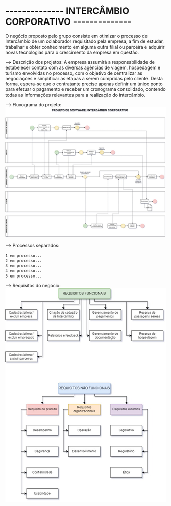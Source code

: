 # -------------- INTERCÂMBIO CORPORATIVO --------------

  O negócio proposto pelo grupo consiste em otimizar o processo de Intercâmbio de um colaborador requisitado pela empresa, a fim de estudar, trabalhar e obter conhecimento em alguma outra filial ou parceira e adquirir novas tecnologias para o crescimento da empresa em questão.

--> Descrição dos projetos:
    A empresa assumirá a responsabilidade de estabelecer contato com as diversas agências de viagem, hospedagem e turismo envolvidas no processo, com o objetivo de centralizar as negociações e simplificar as etapas a serem cumpridas pelo cliente. Desta forma, espera-se que o contratante precise apenas definir um único ponto para efetuar o pagamento e receber um cronograma consolidado, contendo todas as informações relevantes para a realização do intercâmbio.

--> Fluxograma do projeto:
    <img src= "Fluxo.jpg">

--> Processos separados:

    1 em processo...
    2 em processo...
    3 em processo...
    4 em processo...
    5 em processo...

 --> Requisitos do negócio:
     <img src="Requisitos.jpg">
